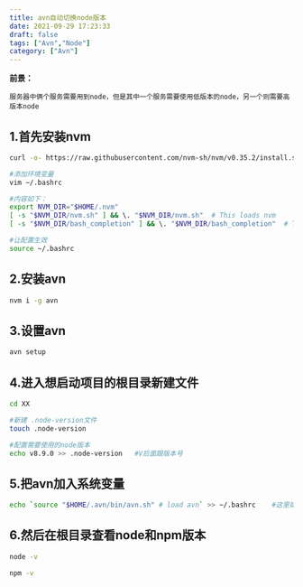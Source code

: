 ```yaml
---
title: avn自动切换node版本
date: 2021-09-29 17:23:33
draft: false
tags: ["Avn","Node"]
category: ["Avn"]
---
```


**前景：**

`服务器中俩个服务需要用到node，但是其中一个服务需要使用低版本的node，另一个则需要高版本node`


## 1.首先安装nvm
```bash
curl -o- https://raw.githubusercontent.com/nvm-sh/nvm/v0.35.2/install.sh | bash

#添加环境变量
vim ~/.bashrc

#内容如下：
export NVM_DIR="$HOME/.nvm"
[ -s "$NVM_DIR/nvm.sh" ] && \. "$NVM_DIR/nvm.sh"  # This loads nvm
[ -s "$NVM_DIR/bash_completion" ] && \. "$NVM_DIR/bash_completion"  # This loads nvm bash_completion

#让配置生效
source ~/.bashrc
```

## 2.安装avn
```bash
nvm i -g avn
```

## 3.设置avn
```bash
avn setup
```

## 4.进入想启动项目的根目录新建文件
```bash
cd XX

#新建 .node-version文件
touch .node-version

#配置需要使用的node版本
echo v8.9.0 >> .node-version   #V后面跟版本号
```

## 5.把avn加入系统变量
```bash
echo `source "$HOME/.avn/bin/avn.sh" # load avn` >> ~/.bashrc    #这里如果是zshrc的话自行更改
```

## 6.然后在根目录查看node和npm版本
```bash
node -v

npm -v
```
